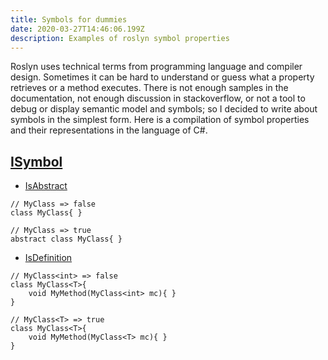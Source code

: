 ```yaml
---
title: Symbols for dummies
date: 2020-03-27T14:46:06.199Z
description: Examples of roslyn symbol properties
---
```

Roslyn uses technical terms from programming language and compiler design. Sometimes it can be hard to understand or guess what a property retrieves or a method executes. There is not enough samples in the documentation, not enough discussion in stackoverflow, or not a tool to debug or display semantic model and symbols; so I decided to write about symbols in the simplest form. Here is a compilation of symbol properties and their representations in the language of C#.

<!-- end -->

## [ISymbol](https://docs.microsoft.com/en-us/dotnet/api/microsoft.codeanalysis.isymbol?view=roslyn-dotnet)

* [IsAbstract](https://docs.microsoft.com/en-us/dotnet/api/microsoft.codeanalysis.isymbol.isabstract?view=roslyn-dotnet#Microsoft_CodeAnalysis_ISymbol_IsAbstract)

```csharp{1}
// MyClass => false
class MyClass{ }
```

```csharp{1}
// MyClass => true
abstract class MyClass{ }
```



* [IsDefinition](https://docs.microsoft.com/en-us/dotnet/api/microsoft.codeanalysis.isymbol.isdefinition?view=roslyn-dotnet#Microsoft_CodeAnalysis_ISymbol_IsDefinition)

```csharp{1}
// MyClass<int> => false
class MyClass<T>{
	void MyMethod(MyClass<int> mc){ }
} 
```

```csharp{1}
// MyClass<T> => true
class MyClass<T>{
	void MyMethod(MyClass<T> mc){ }
}
```
